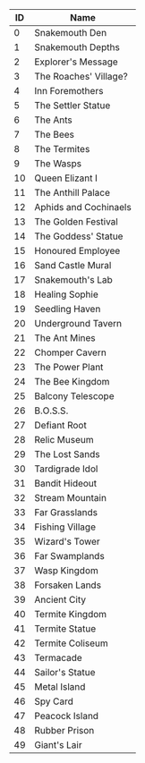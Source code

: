 ID | Name
----- | -----
0 | Snakemouth Den
1 | Snakemouth Depths
2 | Explorer's Message
3 | The Roaches' Village?
4 | Inn Foremothers
5 | The Settler Statue
6 | The Ants
7 | The Bees
8 | The Termites
9 | The Wasps
10 | Queen Elizant I
11 | The Anthill Palace
12 | Aphids and Cochinaels
13 | The Golden Festival
14 | The Goddess' Statue
15 | Honoured Employee
16 | Sand Castle Mural
17 | Snakemouth's Lab
18 | Healing Sophie
19 | Seedling Haven
20 | Underground Tavern
21 | The Ant Mines
22 | Chomper Cavern
23 | The Power Plant
24 | The Bee Kingdom
25 | Balcony Telescope
26 | B.O.S.S.
27 | Defiant Root
28 | Relic Museum
29 | The Lost Sands
30 | Tardigrade Idol
31 | Bandit Hideout
32 | Stream Mountain
33 | Far Grasslands
34 | Fishing Village
35 | Wizard's Tower
36 | Far Swamplands
37 | Wasp Kingdom
38 | Forsaken Lands
39 | Ancient City
40 | Termite Kingdom
41 | Termite Statue
42 | Termite Coliseum
43 | Termacade
44 | Sailor's Statue
45 | Metal Island
46 | Spy Card
47 | Peacock Island
48 | Rubber Prison
49 | Giant's Lair
